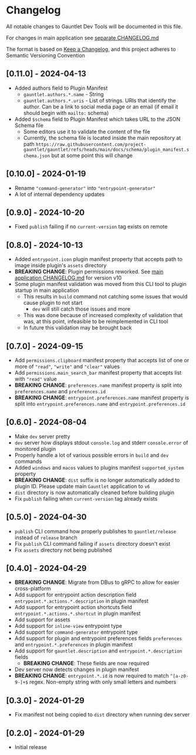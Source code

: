# Changelog

All notable changes to Gauntlet Dev Tools will be documented in this file.

For changes in main application see [separate CHANGELOG.md](https://github.com/project-gauntlet/gauntlet/blob/main/CHANGELOG.md)

The format is based on [Keep a Changelog](https://keepachangelog.com/en/1.0.0/), and this project adheres to Semantic Versioning Convention

## [0.11.0] - 2024-04-13
- Added authors field to Plugin Manifest
  - `gauntlet.authors.*.name` - String
  - `gauntlet.authors.*.uris` - List of strings. URIs that identify the author. Can be a link to social media page or an email (if email it should begin with `mailto:` schema)
- Added `$schema` field to Plugin Manifest which takes URL to the JSON Schema file
  - Some editors use it to validate the content of the file
  - Currently, the schema file is located inside the main repository at path `https://raw.githubusercontent.com/project-gauntlet/gauntlet/refs/heads/main/docs/schema/plugin_manifest.schema.json` but at some point this will change

## [0.10.0] - 2024-01-19
- Rename `"command-generator"` into `"entrypoint-generator"`
- A lot of internal dependency updates

## [0.9.0] - 2024-10-20
- Fixed `publish` failing if no `current-version` tag exists on remote

## [0.8.0] - 2024-10-13
- Added `entrypoint.icon` plugin manifest property that accepts path to image inside plugin's `assets` directory
- **BREAKING CHANGE**: Plugin permissions reworked. See [main application CHANGELOG.md](https://github.com/project-gauntlet/gauntlet/blob/main/CHANGELOG.md) for version v10
- Some plugin manifest validation was moved from this CLI tool to plugin startup in main application
  - This results in `build` command not catching some issues that would cause plugin to not start
    - `dev` will still catch those issues and more
  - This was done because of increased complexity of validation that was, at this point, infeasible to be reimplemented in CLI tool
  - In future this validation may be brought back

## [0.7.0] - 2024-09-15
- Add `permissions.clipboard` manifest property that accepts list of one or more of `"read"`, `"write"` and `"clear"` values
- Add `permissions.main_search_bar` manifest property that accepts list with `"read"` value
- **BREAKING CHANGE**: `preferences.name` manifest property is split into `preferences.name` and `preferences.id`
- **BREAKING CHANGE**: `entrypoint.preferences.name` manifest property is split into `entrypoint.preferences.name` and `entrypoint.preferences.id`

## [0.6.0] - 2024-08-04

- Make `dev` server pretty
- `dev` server how displays stdout `console.log` and stderr `console.error` of monitored plugin
- Properly handle a lot of various possible errors in `build` and `dev` commands 
- Added `windows` and `macos` values to plugins manifest `supported_system` property
- **BREAKING CHANGE**: `dist` suffix is no longer automatically added to plugin ID. Please update main `Gauntlet` application to `v6`
- `dist` directory is now automatically cleaned before building plugin
- Fix `publish` failing when `current-version` tag already exists

## [0.5.0] - 2024-04-30

- `publish` CLI command how properly publishes to `gauntlet/release` instead of `release` branch
- Fix `publish` CLI command failing if `assets` directory doesn't exist
- Fix `assets` directory not being published

## [0.4.0] - 2024-04-29

- **BREAKING CHANGE**: Migrate from DBus to gRPC to allow for easier cross-platform
- Add support for entrypoint action description field `entrypoint.*.actions.*.description` in plugin manifest
- Add support for entrypoint action shortcuts field `entrypoint.*.actions.*.shortcut` in plugin manifest
- Add support for assets
- Add support for `inline-view` entrypoint type 
- Add support for `command-generator` entrypoint type 
- Add support for plugin and entrypoint preferences fields `preferences` and `entrypoint.*.preferences` in plugin manifest
- Add support for `gauntlet.description` and `entrypoint.*.description` fields
  - **BREAKING CHANGE**: These fields are now required
- Dev server now detects changes in plugin manifest  
- **BREAKING CHANGE**: `entrypoint.*.id` is now required to match `^[a-z0-9-]+$` regex. Non-empty string with only small letters and numbers

## [0.3.0] - 2024-01-29

- Fix manifest not being copied to `dist` directory when running dev server

## [0.2.0] - 2024-01-29

- Initial release

